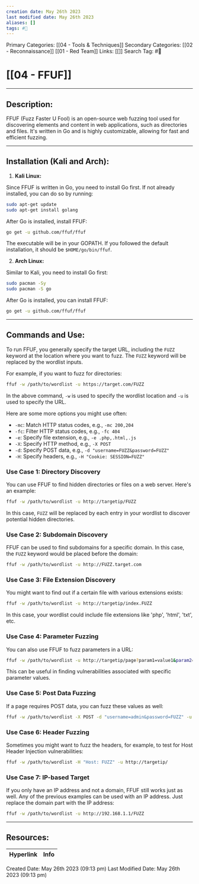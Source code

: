 ```yaml
---
creation date: May 26th 2023
last modified date: May 26th 2023
aliases: []
tags: #🧰
---
```


Primary Categories: [[04 - Tools & Techniques]]
Secondary Categories: [[02 - Reconnaissance]] [[01 - Red Team]]
Links: [[]] 
Search Tag: #🧰  

# [[04 - FFUF]]  
___

## **Description:**

FFUF (Fuzz Faster U Fool) is an open-source web fuzzing tool used for discovering elements and content in web applications, such as directories and files. It's written in Go and is highly customizable, allowing for fast and efficient fuzzing.

---

## **Installation (Kali and Arch):**

1. **Kali Linux:**

Since FFUF is written in Go, you need to install Go first. If not already installed, you can do so by running:

```bash
sudo apt-get update
sudo apt-get install golang
```

After Go is installed, install FFUF:

```bash
go get -u github.com/ffuf/ffuf
```

The executable will be in your GOPATH. If you followed the default installation, it should be `$HOME/go/bin/ffuf`.

2. **Arch Linux:**

Similar to Kali, you need to install Go first:

```bash
sudo pacman -Sy
sudo pacman -S go
```

After Go is installed, you can install FFUF:

```bash
go get -u github.com/ffuf/ffuf
```

---

## **Commands and Use:**

To run FFUF, you generally specify the target URL, including the `FUZZ` keyword at the location where you want to fuzz. The `FUZZ` keyword will be replaced by the wordlist inputs.

For example, if you want to fuzz for directories:

```bash
ffuf -w /path/to/wordlist -u https://target.com/FUZZ
```

In the above command, `-w` is used to specify the wordlist location and `-u` is used to specify the URL.

Here are some more options you might use often:

- `-mc`: Match HTTP status codes, e.g., `-mc 200,204`
- `-fc`: Filter HTTP status codes, e.g., `-fc 404`
- `-e`: Specify file extension, e.g., `-e .php,.html,.js`
- `-X`: Specify HTTP method, e.g., `-X POST`
- `-d`: Specify POST data, e.g., `-d "username=FUZZ&password=FUZZ"`
- `-H`: Specify headers, e.g., `-H "Cookie: SESSION=FUZZ"`

### **Use Case 1: Directory Discovery**

You can use FFUF to find hidden directories or files on a web server. Here's an example:

```bash
ffuf -w /path/to/wordlist -u http://targetip/FUZZ
```

In this case, `FUZZ` will be replaced by each entry in your wordlist to discover potential hidden directories.

### **Use Case 2: Subdomain Discovery**

FFUF can be used to find subdomains for a specific domain. In this case, the `FUZZ` keyword would be placed before the domain:

```bash
ffuf -w /path/to/wordlist -u http://FUZZ.target.com
```

### **Use Case 3: File Extension Discovery**

You might want to find out if a certain file with various extensions exists:

```bash
ffuf -w /path/to/wordlist -u http://targetip/index.FUZZ
```

In this case, your wordlist could include file extensions like 'php', 'html', 'txt', etc.

### **Use Case 4: Parameter Fuzzing**

You can also use FFUF to fuzz parameters in a URL:

```bash
ffuf -w /path/to/wordlist -u http://targetip/page?param1=value1&param2=FUZZ
```

This can be useful in finding vulnerabilities associated with specific parameter values.

### **Use Case 5: Post Data Fuzzing**

If a page requires POST data, you can fuzz these values as well:

```bash
ffuf -w /path/to/wordlist -X POST -d "username=admin&password=FUZZ" -u http://targetip/login
```

### **Use Case 6: Header Fuzzing**

Sometimes you might want to fuzz the headers, for example, to test for Host Header Injection vulnerabilities:

```bash
ffuf -w /path/to/wordlist -H "Host: FUZZ" -u http://targetip/
```

### **Use Case 7: IP-based Target**

If you only have an IP address and not a domain, FFUF still works just as well. Any of the previous examples can be used with an IP address. Just replace the domain part with the IP address:

```bash
ffuf -w /path/to/wordlist -u http://192.168.1.1/FUZZ
```


___

## Resources:

| Hyperlink | Info |
| --------- | ---- |


Created Date: May 26th 2023 (09:13 pm) 
Last Modified Date: May 26th 2023 (09:13 pm)
